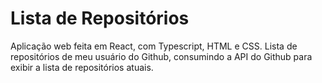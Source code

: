 # Lista de Repositórios

Aplicação web feita em React, com Typescript, HTML e CSS.
Lista de repositórios de meu usuário do Github, consumindo a API do Github para exibir a lista de repositórios atuais.